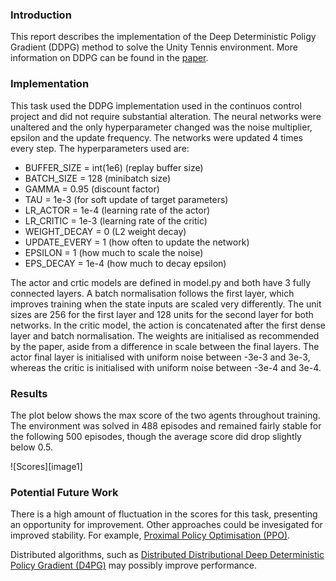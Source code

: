 [//]: # (Image References)

[image2]: scores_max.png "Max scores"


### Introduction

This report describes the implementation of the Deep Deterministic Poligy Gradient (DDPG) method to solve the Unity Tennis environment. More information on DDPG can be found in the [paper](https://storage.googleapis.com/deepmind-media/dqn/DQNNaturePaper.pdf).

### Implementation

This task used the DDPG implementation used in the continuos control project and did not require substantial alteration. The neural networks were unaltered and the only hyperparameter changed was the noise multiplier, epsilon and the update frequency. The networks were updated 4 times every step. The hyperparameters used are:
* BUFFER_SIZE = int(1e6)  (replay buffer size)
* BATCH_SIZE = 128        (minibatch size)
* GAMMA = 0.95            (discount factor)
* TAU = 1e-3              (for soft update of target parameters)
* LR_ACTOR = 1e-4         (learning rate of the actor)
* LR_CRITIC = 1e-3        (learning rate of the critic)
* WEIGHT_DECAY = 0        (L2 weight decay)
* UPDATE_EVERY = 1        (how often to update the network)
* EPSILON = 1             (how much to scale the noise)
* EPS_DECAY = 1e-4        (how much to decay epsilon)

The actor and crtic models are defined in model.py and both have 3 fully connected layers. A batch normalisation follows the first layer, which improves training when the state inputs are scaled very differently. The unit sizes are 256 for the first layer and 128 units for the second layer for both networks. In the critic model, the action is concatenated after the first dense layer and batch normalisation. The weights are initialised as recommended by the paper, aside from a difference in scale between the final layers. The actor final layer is initialised with uniform noise between -3e-3 and 3e-3, whereas the critic is initialised with uniform noise between -3e-4 and 3e-4.

### Results

The plot below shows the max score of the two agents throughout training. The environment was solved in 488 episodes and remained fairly stable for the following 500 episodes, though the average score did drop slightly below 0.5.

![Scores][image1]


### Potential Future Work
There is a high amount of fluctuation in the scores for this task, presenting an opportunity for improvement. Other approaches could be invesigated for improved stability. For example, [Proximal Policy Optimisation (PPO)](https://arxiv.org/pdf/1707.06347.pdf). 

Distributed algorithms, such as [Distributed Distributional Deep Deterministic Policy Gradient (D4PG)](https://openreview.net/pdf?id=SyZipzbCb) may possibly improve performance.



